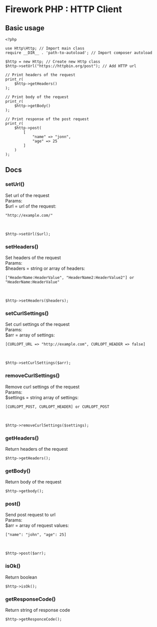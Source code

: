 # Firework PHP : HTTP Client

## Basic usage

    <?php

    use Http\Http; // Import main class
    require __DIR__ . 'path-to-autoload'; // Import composer autoload 

    $http = new Http; // Create new Http class
    $http->setUrl("https://httpbin.org/post"); // Add HTTP url

    // Print headers of the request
    print_r(
        $http->getHeaders()
    );

    // Print body of the request
    print_r(
        $http->getBody() 
    );

    // Print response of the post request
    print_r(
        $http->post(
            [
                "name" => "jonn",
                "age" => 25
            ]
        )
    );

## Docs

### setUrl()
Set url of the request \
Params: \
$url = url of the request: 

    "http://example.com/"

&nbsp;

    $http->setUrl($url);

### setHeaders()
Set headers of the request \
Params: \
$headers = string or array of headers: 

    ["HeaderName:HeaderValue", "HeaderName2:HeaderValue2"] or "HeaderName:HeaderValue"

&nbsp;

    $http->setHeaders($headers);

### setCurlSettings()
Set curl settings of the request \
Params: \
$arr = array of settings: 

    [CURLOPT_URL => "http://example.com", CURLOPT_HEADER => false]

&nbsp;
    
    $http->setCurlSettings($arr);

### removeCurlSettings()
Remove curl settings of the request \
Params: \
$settings = string array of settings:

    [CURLOPT_POST, CURLOPT_HEADER] or CURLOPT_POST

&nbsp;

    $http->removeCurlSettings($settings);

### getHeaders()
Return headers of the request
    
    $http->getHeaders(); 

### getBody()
Return body of the request

    $http->getbody();

### post()
Send post request to url \
Params: \
$arr = array of request values: 

    ["name": "john", "age": 25]

&nbsp;

    $http->post($arr);

### isOk()
Return boolean

    $http->isOk();

### getResponseCode()
Return string of response code

    $http->getResponceCode();